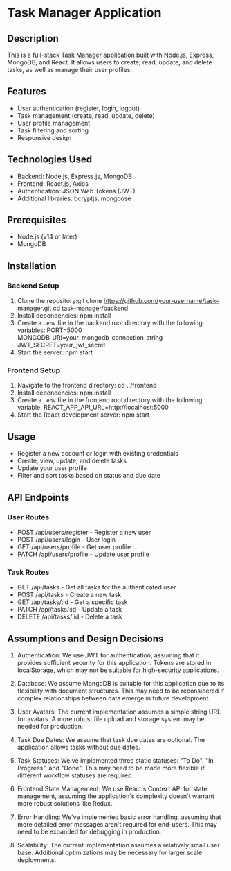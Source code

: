 # Task Manager Application

## Description
This is a full-stack Task Manager application built with Node.js, Express, MongoDB, and React. It allows users to create, read, update, and delete tasks, as well as manage their user profiles.

## Features
- User authentication (register, login, logout)
- Task management (create, read, update, delete)
- User profile management
- Task filtering and sorting
- Responsive design

## Technologies Used
- Backend: Node.js, Express.js, MongoDB
- Frontend: React.js, Axios
- Authentication: JSON Web Tokens (JWT)
- Additional libraries: bcryptjs, mongoose

## Prerequisites
- Node.js (v14 or later)
- MongoDB

## Installation

### Backend Setup
1. Clone the repository:git clone https://github.com/your-username/task-manager.git
cd task-manager/backend
2. Install dependencies:
npm install
3. Create a `.env` file in the backend root directory with the following variables:
PORT=5000
MONGODB_URI=your_mongodb_connection_string
JWT_SECRET=your_jwt_secret
4. Start the server:
npm start

### Frontend Setup
1. Navigate to the frontend directory:
cd ../frontend
2. Install dependencies:
npm install
3. Create a `.env` file in the frontend root directory with the following variable:
REACT_APP_API_URL=http://localhost:5000
4. Start the React development server:
npm start

## Usage
- Register a new account or login with existing credentials
- Create, view, update, and delete tasks
- Update your user profile
- Filter and sort tasks based on status and due date

## API Endpoints

### User Routes
- POST /api/users/register - Register a new user
- POST /api/users/login - User login
- GET /api/users/profile - Get user profile
- PATCH /api/users/profile - Update user profile

### Task Routes
- GET /api/tasks - Get all tasks for the authenticated user
- POST /api/tasks - Create a new task
- GET /api/tasks/:id - Get a specific task
- PATCH /api/tasks/:id - Update a task
- DELETE /api/tasks/:id - Delete a task

## Assumptions and Design Decisions

1. Authentication: We use JWT for authentication, assuming that it provides sufficient security for this application. Tokens are stored in localStorage, which may not be suitable for high-security applications.

2. Database: We assume MongoDB is suitable for this application due to its flexibility with document structures. This may need to be reconsidered if complex relationships between data emerge in future development.

3. User Avatars: The current implementation assumes a simple string URL for avatars. A more robust file upload and storage system may be needed for production.

4. Task Due Dates: We assume that task due dates are optional. The application allows tasks without due dates.

5. Task Statuses: We've implemented three static statuses: "To Do", "In Progress", and "Done". This may need to be made more flexible if different workflow statuses are required.

6. Frontend State Management: We use React's Context API for state management, assuming the application's complexity doesn't warrant more robust solutions like Redux.

7. Error Handling: We've implemented basic error handling, assuming that more detailed error messages aren't required for end-users. This may need to be expanded for debugging in production.

8. Scalability: The current implementation assumes a relatively small user base. Additional optimizations may be necessary for larger scale deployments.

